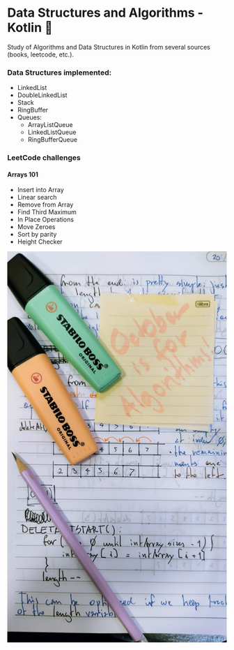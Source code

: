 # Data Structures and Algorithms - Kotlin 🤖

Study of Algorithms and Data Structures in Kotlin from several sources (books, leetcode, etc.).

### Data Structures implemented:
  - LinkedList
  - DoubleLinkedList
  - Stack
  - RingBuffer
  - Queues:
    - ArrayListQueue
    - LinkedListQueue
    - RingBufferQueue

### LeetCode challenges
#### Arrays 101
  - Insert into Array
  - Linear search
  - Remove from Array
  - Find Third Maximum
  - In Place Operations
  - Move Zeroes
  - Sort by parity
  - Height Checker

![October is for algorithms!](algorithm.jpg)


